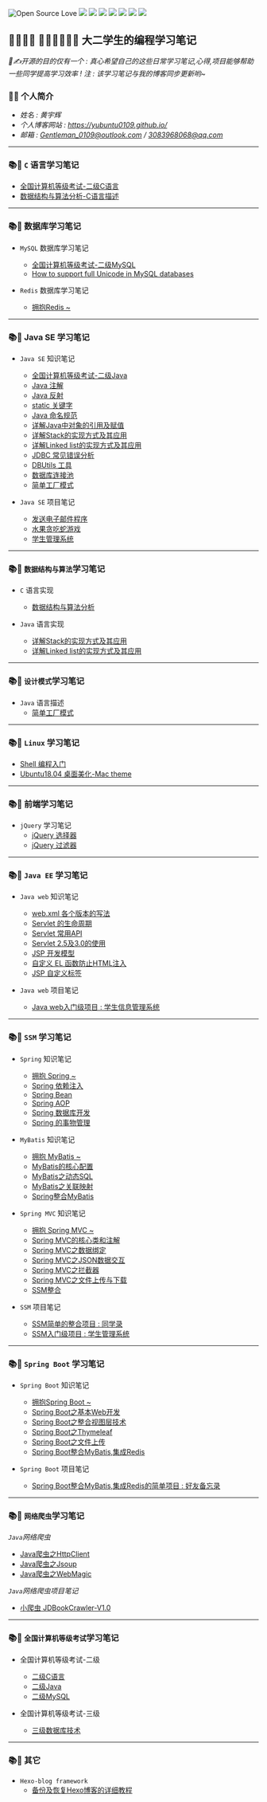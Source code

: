 ![Open Source Love](https://badges.frapsoft.com/os/v1/open-source.png?v=103)
![](https://img.shields.io/github/commit-activity/m/YUbuntu0109/YUbuntu0109.github.io.svg)
![](http://progressed.io/bar/12?title=progress)
![](https://img.shields.io/github/followers/YUbuntu0109.svg)
![](https://img.shields.io/github/forks/YUbuntu0109/YUbuntu0109.github.io.svg)
![](https://img.shields.io/github/stars/YUbuntu0109/YUbuntu0109.github.io.svg)
![](https://img.shields.io/github/watchers/YUbuntu0109/YUbuntu0109.github.io.svg)
![](https://img.shields.io/github/license/YUbuntu0109/YUbuntu0109.github.io.svg)


## 💖💛💙💚 👩‍💻💝💗💜🖤 大二学生的编程学习笔记
*📒✍开源的目的仅有一个 : 真心希望自己的这些日常学习笔记,心得,项目能够帮助一些同学提高学习效率 ! 注 : 该学习笔记与我的博客同步更新哟~*



### 👨‍🎓 个人简介
* *姓名 : 黄宇辉*
* *个人博客网站 : https://yubuntu0109.github.io/*
* *邮箱 : Gentleman_0109@outlook.com / 3083968068@qq.com*

---

### 📚📝 `C` 语言学习笔记  
   * [全国计算机等级考试-二级C语言](https://github.com/YUbuntu0109/YUbuntu0109.github.io/blob/HexoBackup/source/_posts/%E5%85%A8%E5%9B%BD%E8%AE%A1%E7%AE%97%E6%9C%BA%E7%AD%89%E7%BA%A7%E8%80%83%E8%AF%95-%E4%BA%8C%E7%BA%A7C%E8%AF%AD%E8%A8%80.md)
   * [数据结构与算法分析-C语言描述](https://github.com/YUbuntu0109/YUbuntu0109.github.io/blob/HexoBackup/source/_posts/Data-structures-and-algorithm-analysis-in-C.md)

---

### 📚📝 数据库学习笔记
* `MySQL` 数据库学习笔记
   * [全国计算机等级考试-二级MySQL](https://github.com/YUbuntu0109/YUbuntu0109.github.io/blob/HexoBackup/source/_posts/%E5%85%A8%E5%9B%BD%E8%AE%A1%E7%AE%97%E6%9C%BA%E7%AD%89%E7%BA%A7%E8%80%83%E8%AF%95-%E4%BA%8C%E7%BA%A7MySQL.md) 
   * [How to support full Unicode in MySQL databases](https://github.com/YUbuntu0109/YUbuntu0109.github.io/blob/HexoBackup/source/_posts/How-to-support-full-Unicode-in-MySQL-databases.md)
  
* `Redis` 数据库学习笔记
  * [拥抱Redis ~](https://github.com/YUbuntu0109/YUbuntu0109.github.io/blob/HexoBackup/source/_posts/Hi-Redis.md)

---

### 📚📝 Java SE 学习笔记
* `Java SE` 知识笔记
  * [全国计算机等级考试-二级Java](https://github.com/YUbuntu0109/YUbuntu0109.github.io/blob/HexoBackup/source/_posts/%E5%85%A8%E5%9B%BD%E8%AE%A1%E7%AE%97%E6%9C%BA%E7%AD%89%E7%BA%A7%E8%80%83%E8%AF%95-Java.md)
  * [Java 注解](https://github.com/YUbuntu0109/YUbuntu0109.github.io/blob/HexoBackup/source/_posts/Java-annotation.md)
  * [Java 反射](https://github.com/YUbuntu0109/YUbuntu0109.github.io/blob/HexoBackup/source/_posts/Java-reflection.md)
  * [static 关键字](https://github.com/YUbuntu0109/YUbuntu0109.github.io/blob/HexoBackup/source/_posts/static-keyword.md)  
  * [Java 命名规范](https://github.com/YUbuntu0109/YUbuntu0109.github.io/blob/HexoBackup/source/_posts/Naming-Notations.md)
  * [详解Java中对象的引用及赋值](https://github.com/YUbuntu0109/YUbuntu0109.github.io/blob/HexoBackup/source/_posts/%E8%AF%A6%E8%A7%A3Java%E5%AF%B9%E8%B1%A1%E7%9A%84%E5%BC%95%E7%94%A8%E5%8F%8A%E8%B5%8B%E5%80%BC.md)
  * [详解Stack的实现方式及其应用](https://github.com/YUbuntu0109/YUbuntu0109.github.io/blob/HexoBackup/source/_posts/%E8%AF%A6%E8%A7%A3Stack%E7%9A%84%E5%AE%9E%E7%8E%B0%E6%96%B9%E5%BC%8F%E5%8F%8A%E5%85%B6%E5%BA%94%E7%94%A8.md)
  * [详解Linked list的实现方式及其应用](https://github.com/YUbuntu0109/YUbuntu0109.github.io/blob/HexoBackup/source/_posts/%E8%AF%A6%E8%A7%A3Linked-list%E7%9A%84%E5%AE%9E%E7%8E%B0%E6%96%B9%E5%BC%8F%E5%8F%8A%E5%85%B6%E5%BA%94%E7%94%A8.md)
  * [JDBC 常见错误分析](https://github.com/YUbuntu0109/YUbuntu0109.github.io/blob/HexoBackup/source/_posts/JDBC-%E5%B8%B8%E8%A7%81%E9%94%99%E8%AF%AF%E5%88%86%E6%9E%90.md)
  * [DBUtils 工具](https://github.com/YUbuntu0109/YUbuntu0109.github.io/blob/HexoBackup/source/_posts/DBUtils.md)
  * [数据库连接池](https://github.com/YUbuntu0109/YUbuntu0109.github.io/blob/HexoBackup/source/_posts/Database-Connection-Pool.md)
  * [简单工厂模式](https://github.com/YUbuntu0109/YUbuntu0109.github.io/blob/HexoBackup/source/_posts/Simple-Factory-Pattern.md)
    
* `Java SE` 项目笔记
  * [发送电子邮件程序](https://github.com/YUbuntu0109/YUbuntu0109.github.io/blob/HexoBackup/source/_posts/%E7%94%B5%E5%AD%90%E9%82%AE%E7%AE%B1%E5%BA%94%E7%94%A8%E7%A8%8B%E5%BA%8F.md)  
  * [水果贪吃蛇游戏](https://github.com/YUbuntu0109/YUbuntu0109.github.io/blob/HexoBackup/source/_posts/%E6%B0%B4%E6%9E%9C%E8%B4%AA%E5%90%83%E8%9B%87%E6%B8%B8%E6%88%8F.md)
  * [学生管理系统](https://github.com/YUbuntu0109/YUbuntu0109.github.io/blob/HexoBackup/source/_posts/%E5%AD%A6%E7%94%9F%E7%AE%A1%E7%90%86%E7%B3%BB%E7%BB%9F-Java-swing.md)

---

### 📚📝 `数据结构与算法`学习笔记
* `C` 语言实现
  * [数据结构与算法分析](https://github.com/YUbuntu0109/YUbuntu0109.github.io/blob/HexoBackup/source/_posts/Data-structures-and-algorithm-analysis-in-C.md)
  
* `Java` 语言实现
  * [详解Stack的实现方式及其应用](https://github.com/YUbuntu0109/YUbuntu0109.github.io/blob/HexoBackup/source/_posts/%E8%AF%A6%E8%A7%A3Stack%E7%9A%84%E5%AE%9E%E7%8E%B0%E6%96%B9%E5%BC%8F%E5%8F%8A%E5%85%B6%E5%BA%94%E7%94%A8.md)
  * [详解Linked list的实现方式及其应用](https://github.com/YUbuntu0109/YUbuntu0109.github.io/blob/HexoBackup/source/_posts/%E8%AF%A6%E8%A7%A3Linked-list%E7%9A%84%E5%AE%9E%E7%8E%B0%E6%96%B9%E5%BC%8F%E5%8F%8A%E5%85%B6%E5%BA%94%E7%94%A8.md)

---

### 📚📝 `设计模式`学习笔记
* `Java` 语言描述
  * [简单工厂模式](https://github.com/YUbuntu0109/YUbuntu0109.github.io/blob/HexoBackup/source/_posts/Simple-Factory-Pattern.md)

---

### 📚📝 `Linux` 学习笔记
* [Shell 编程入门](https://github.com/YUbuntu0109/Linux-Ubuntu)
* [Ubuntu18.04 桌面美化-Mac theme](https://github.com/YUbuntu0109/YUbuntu0109.github.io/blob/HexoBackup/source/_posts/Ubuntu18-04-Mac-theme.md)

---

### 📚📝 前端学习笔记
* `jQuery` 学习笔记
  * [jQuery 选择器](https://github.com/YUbuntu0109/YUbuntu0109.github.io/blob/HexoBackup/source/_posts/jQuery-selector.md)
  * [jQuery 过滤器](https://github.com/YUbuntu0109/YUbuntu0109.github.io/blob/HexoBackup/source/_posts/jQuery-%E8%BF%87%E6%BB%A4%E5%99%A8%E5%AD%A6%E4%B9%A0%E7%AC%94%E8%AE%B0.md)

---

### 📚📝 `Java EE` 学习笔记
* `Java web` 知识笔记
  * [web.xml 各个版本的写法](https://github.com/YUbuntu0109/YUbuntu0109.github.io/blob/HexoBackup/source/_posts/Servlet%E5%90%8C%E7%89%88%E6%9C%AC%E5%AF%B9%E5%BA%94%E7%9A%84Tomcat%E5%8F%8A%E4%B8%8D%E5%90%8C%E7%89%88%E6%9C%AC%E7%9A%84web-xml%E5%86%99%E6%B3%95.md)
  * [Servlet 的生命周期](https://github.com/YUbuntu0109/YUbuntu0109.github.io/blob/HexoBackup/source/_posts/Servlet-lifecycle.md)
  * [Servlet 常用API](https://github.com/YUbuntu0109/YUbuntu0109.github.io/blob/HexoBackup/source/_posts/Java-Servlet-API.md)
  * [Servlet 2.5及3.0的使用](https://github.com/YUbuntu0109/YUbuntu0109.github.io/blob/HexoBackup/source/_posts/Java-Servlet%E5%90%84%E7%89%88%E6%9C%AC%E4%BD%BF%E7%94%A8%E8%AF%A6%E8%A7%A3.md)
  * [JSP 开发模型](https://github.com/YUbuntu0109/YUbuntu0109.github.io/blob/HexoBackup/source/_posts/A-simple-MVC-example.md)
  * [自定义 EL 函数防止HTML注入](https://github.com/YUbuntu0109/YUbuntu0109.github.io/blob/HexoBackup/source/_posts/%E8%87%AA%E5%AE%9A%E4%B9%89EL%E5%87%BD%E6%95%B0%E9%98%B2%E6%AD%A2HTML%E6%B3%A8%E5%85%A5.md)
  * [JSP 自定义标签](https://github.com/YUbuntu0109/YUbuntu0109.github.io/blob/HexoBackup/source/_posts/JSP-%E8%87%AA%E5%AE%9A%E4%B9%89%E6%A0%87%E7%AD%BE.md)
  
* `Java web` 项目笔记
    * [Java web入门级项目 : 学生信息管理系统](https://github.com/YUbuntu0109/YUbuntu0109.github.io/blob/HexoBackup/source/_posts/Java-web%E9%A1%B9%E7%9B%AE-%E5%AD%A6%E7%94%9F%E7%AE%A1%E7%90%86%E7%B3%BB%E7%BB%9F.md)

---

### 📚📝 `SSM` 学习笔记
* `Spring` 知识笔记
    * [拥抱 Spring ~](https://github.com/YUbuntu0109/YUbuntu0109.github.io/blob/HexoBackup/source/_posts/Hi-Spring.md)
    * [Spring 依赖注入](https://github.com/YUbuntu0109/YUbuntu0109.github.io/blob/HexoBackup/source/_posts/Spring-%E4%BE%9D%E8%B5%96%E6%B3%A8%E5%85%A5.md)
    * [Spring Bean](https://github.com/YUbuntu0109/YUbuntu0109.github.io/blob/HexoBackup/source/_posts/Spring-Bean.md)
    * [Spring AOP](https://github.com/YUbuntu0109/YUbuntu0109.github.io/blob/HexoBackup/source/_posts/Spring-AOP.md)
    * [Spring 数据库开发](https://github.com/YUbuntu0109/YUbuntu0109.github.io/blob/HexoBackup/source/_posts/Spring-%E6%95%B0%E6%8D%AE%E5%BA%93%E5%BC%80%E5%8F%91.md)
    * [Spring 的事物管理](https://github.com/YUbuntu0109/YUbuntu0109.github.io/blob/HexoBackup/source/_posts/Spring%E7%9A%84%E4%BA%8B%E5%8A%A1%E7%AE%A1%E7%90%86.md)
  
* `MyBatis` 知识笔记
    * [拥抱 MyBatis ~](https://github.com/YUbuntu0109/YUbuntu0109.github.io/blob/HexoBackup/source/_posts/Hi-MyBatis.md)
    * [MyBatis的核心配置](https://github.com/YUbuntu0109/YUbuntu0109.github.io/blob/HexoBackup/source/_posts/MyBatis%E7%9A%84%E6%A0%B8%E5%BF%83%E9%85%8D%E7%BD%AE.md)
    * [MyBatis之动态SQL](https://github.com/YUbuntu0109/YUbuntu0109.github.io/blob/HexoBackup/source/_posts/MyBatis-%E5%8A%A8%E6%80%81SQL.md)
    * [MyBatis之关联映射](https://github.com/YUbuntu0109/YUbuntu0109.github.io/blob/HexoBackup/source/_posts/MyBatis%E7%9A%84%E5%85%B3%E8%81%94%E6%98%A0%E5%B0%84.md)
    * [Spring整合MyBatis](https://github.com/YUbuntu0109/YUbuntu0109.github.io/blob/HexoBackup/source/_posts/MyBatis%E4%B8%8ESpring%E7%9A%84%E6%95%B4%E5%90%88.md)
  
* `Spring MVC` 知识笔记
    * [拥抱 Spring MVC ~](https://github.com/YUbuntu0109/YUbuntu0109.github.io/blob/HexoBackup/source/_posts/Hi-SpringMVC.md)
    * [Spring MVC的核心类和注解](https://github.com/YUbuntu0109/YUbuntu0109.github.io/blob/HexoBackup/source/_posts/Spring-MVC%E7%9A%84%E6%A0%B8%E5%BF%83%E7%B1%BB%E5%92%8C%E6%B3%A8%E8%A7%A3.md)
    * [Spring MVC之数据绑定](https://github.com/YUbuntu0109/YUbuntu0109.github.io/blob/HexoBackup/source/_posts/Spring-MVC%E4%B9%8B%E6%95%B0%E6%8D%AE%E7%BB%91%E5%AE%9A.md)
    * [Spring MVC之JSON数据交互](https://github.com/YUbuntu0109/YUbuntu0109.github.io/blob/HexoBackup/source/_posts/Spring-MVC%E4%B9%8BJSON%E6%95%B0%E6%8D%AE%E4%BA%A4%E4%BA%92%E5%92%8CRESTful%E6%94%AF%E6%8C%81.md)
    * [Spring MVC之拦截器](https://github.com/YUbuntu0109/YUbuntu0109.github.io/blob/HexoBackup/source/_posts/Spring-MVC%E4%B9%8B%E6%8B%A6%E6%88%AA%E5%99%A8.md)
    * [Spring MVC之文件上传与下载](https://github.com/YUbuntu0109/YUbuntu0109.github.io/blob/HexoBackup/source/_posts/Spring-MVC%E4%B9%8B%E6%96%87%E4%BB%B6%E4%B8%8A%E4%BC%A0%E4%B8%8E%E4%B8%8B%E8%BD%BD.md)
    * [SSM整合](https://github.com/YUbuntu0109/YUbuntu0109.github.io/blob/HexoBackup/source/_posts/SSM%E6%A1%86%E6%9E%B6%E6%95%B4%E5%90%88.md)

* `SSM` 项目笔记
    * [SSM简单的整合项目 : 同学录](https://github.com/YUbuntu0109/YUbuntu0109.github.io/blob/HexoBackup/source/_posts/SSM%E6%95%B4%E5%90%88%E9%A1%B9%E7%9B%AE-%E7%AE%80%E6%98%93%E5%90%8C%E5%AD%A6%E5%BD%95.md)
    * [SSM入门级项目 : 学生管理系统](https://github.com/YUbuntu0109/YUbuntu0109.github.io/blob/HexoBackup/source/_posts/SSM%E9%A1%B9%E7%9B%AE-%E5%AD%A6%E7%94%9F%E7%AE%A1%E7%90%86%E7%B3%BB%E7%BB%9F.md)

---

### 📚📝 `Spring Boot` 学习笔记
* `Spring Boot` 知识笔记
  * [拥抱Spring Boot ~](https://github.com/YUbuntu0109/YUbuntu0109.github.io/blob/HexoBackup/source/_posts/Hi-Spring-Boot.md)
  * [Spring Boot之基本Web开发](https://github.com/YUbuntu0109/YUbuntu0109.github.io/blob/HexoBackup/source/_posts/Spring-Boot%E4%B9%8B%E5%9F%BA%E6%9C%ACWeb%E5%BC%80%E5%8F%91.md)
  * [Spring Boot之整合视图层技术](https://github.com/YUbuntu0109/YUbuntu0109.github.io/blob/HexoBackup/source/_posts/Spring-Boot%E4%B9%8B%E6%95%B4%E5%90%88%E8%A7%86%E5%9B%BE%E5%B1%82%E6%8A%80%E6%9C%AF.md)
  * [Spring Boot之Thymeleaf](https://github.com/YUbuntu0109/YUbuntu0109.github.io/blob/HexoBackup/source/_posts/Spring-Boot%E4%B9%8BThymeleaf.md)
  * [Spring Boot之文件上传](https://github.com/YUbuntu0109/YUbuntu0109.github.io/blob/HexoBackup/source/_posts/Spring-Boot%E4%B9%8B%E6%96%87%E4%BB%B6%E4%B8%8A%E4%BC%A0.md)
  * [Spring Boot整合MyBatis,集成Redis](https://github.com/YUbuntu0109/YUbuntu0109.github.io/blob/HexoBackup/source/_posts/Spring-Boot%E6%8B%A5%E6%8A%B1MyBatis%E5%8F%8ARedis.md)

* `Spring Boot` 项目笔记
  * [Spring Boot整合MyBatis,集成Redis的简单项目 : 好友备忘录](https://github.com/YUbuntu0109/YUbuntu0109.github.io/blob/HexoBackup/source/_posts/Spring-Boot%E9%A1%B9%E7%9B%AE-%E5%A5%BD%E5%8F%8B%E5%A4%87%E5%BF%98%E5%BD%95.md)

---

### 📚📝 `网络爬虫`学习笔记
*`Java`网络爬虫*
  * [Java爬虫之HttpClient](https://github.com/YUbuntu0109/YUbuntu0109.github.io/blob/HexoBackup/source/_posts/Java%E7%88%AC%E8%99%AB%E4%B9%8BHttpClient.md)
  * [Java爬虫之Jsoup](https://github.com/YUbuntu0109/YUbuntu0109.github.io/blob/HexoBackup/source/_posts/Java%E7%88%AC%E8%99%AB%E4%B9%8BJsoup.md)
  * [Java爬虫之WebMagic](https://github.com/YUbuntu0109/YUbuntu0109.github.io/blob/HexoBackup/source/_posts/Java%E7%88%AC%E8%99%AB%E4%B9%8BWebMagic.md)
  
*`Java`网络爬虫项目笔记*
  * [小爬虫 JDBookCrawler-V1.0](https://github.com/YUbuntu0109/YUbuntu0109.github.io/blob/HexoBackup/source/_posts/%E5%B0%8F%E7%88%AC%E8%99%AB-JDBookCrawler-V1-0.md)

---

### 📚📝 `全国计算机等级考试`学习笔记
* 全国计算机等级考试-二级
  * [二级C语言](https://github.com/YUbuntu0109/YUbuntu0109.github.io/blob/HexoBackup/source/_posts/%E5%85%A8%E5%9B%BD%E8%AE%A1%E7%AE%97%E6%9C%BA%E7%AD%89%E7%BA%A7%E8%80%83%E8%AF%95-%E4%BA%8C%E7%BA%A7C%E8%AF%AD%E8%A8%80.md)
  * [二级Java](https://github.com/YUbuntu0109/YUbuntu0109.github.io/blob/HexoBackup/source/_posts/%E5%85%A8%E5%9B%BD%E8%AE%A1%E7%AE%97%E6%9C%BA%E7%AD%89%E7%BA%A7%E8%80%83%E8%AF%95-Java.md)
  * [二级MySQL](https://github.com/YUbuntu0109/YUbuntu0109.github.io/blob/HexoBackup/source/_posts/%E5%85%A8%E5%9B%BD%E8%AE%A1%E7%AE%97%E6%9C%BA%E7%AD%89%E7%BA%A7%E8%80%83%E8%AF%95-%E4%BA%8C%E7%BA%A7MySQL.md) 

* 全国计算机等级考试-三级
  * [三级数据库技术](https://github.com/YUbuntu0109/YUbuntu0109.github.io/blob/HexoBackup/source/_posts/%E5%85%A8%E5%9B%BD%E8%AE%A1%E7%AE%97%E6%9C%BA%E7%AD%89%E7%BA%A7%E8%80%83%E8%AF%95-%E4%B8%89%E7%BA%A7%E6%95%B0%E6%8D%AE%E5%BA%93%E6%8A%80%E6%9C%AF.md)

---

### 📚📝 其它
* `Hexo-blog framework`
  * [备份及恢复Hexo博客的详细教程](https://github.com/YUbuntu0109/YUbuntu0109.github.io/blob/HexoBackup/source/_posts/Back-up-the-Hexo-blog.md)
